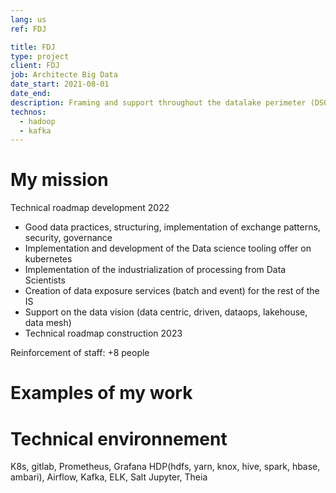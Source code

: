 ```yaml
---
lang: us
ref: FDJ

title: FDJ
type: project
client: FDJ
job: Architecte Big Data 
date_start: 2021-08-01
date_end: 
description: Framing and support throughout the datalake perimeter (DSOP)
technos:
  - hadoop
  - kafka
---
```

# My mission

Technical roadmap development 2022
- Good data practices, structuring, implementation of exchange patterns, security, governance
- Implementation and development of the Data science tooling offer on kubernetes
- Implementation of the industrialization of processing from Data Scientists
- Creation of data exposure services (batch and event) for the rest of the IS
- Support on the data vision (data centric, driven, dataops, lakehouse, data mesh)
- Technical roadmap construction 2023

Reinforcement of staff: +8 people

# Examples of my work

# Technical environnement

K8s, gitlab, Prometheus, Grafana
HDP(hdfs, yarn, knox, hive, spark, hbase, ambari), Airflow, Kafka, ELK, Salt
Jupyter, Theia
